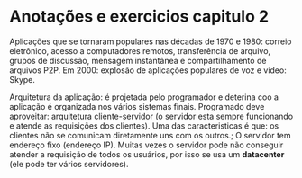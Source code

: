 # Anotações e exercicios capitulo 2

Aplicações que se tornaram populares nas décadas de 1970 e 1980: correio eletrônico, acesso a computadores remotos, transferência de arquivo, grupos de discussão, mensagem instantânea e compartilhamento de arquivos P2P. Em 2000: explosão de aplicações populares de voz e video: Skype.

Arquitetura da aplicação: é projetada pelo programador e deterina coo a aplicação é organizada nos vários sistemas finais. Programado deve aproveitar: arquitetura cliente-servidor (o servidor esta sempre funcionando e atende as requisições dos clientes). Uma das caracteristicas é que: os clientes não se comunicam diretamente uns com os outros.; O servidor tem endereço fixo (endereço IP). Muitas vezes o servidor pode não conseguir atender a requisição de todos os usuários, por isso se usa um **datacenter** (ele pode ter vários servidores). 
